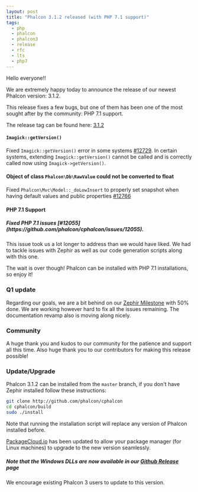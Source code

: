 ```yaml
---
layout: post
title: "Phalcon 3.1.2 released (with PHP 7.1 support)"
tags: 
  - php
  - phalcon
  - phalcon3
  - release
  - rfc
  - lts
  - php7
---
```

Hello everyone!!

We are extremely happy today to announce the release of our newest Phalcon version: 3.1.2.

This release fixes a few bugs, but one of them has been one of the most sought after by the community: PHP 7.1 support.

The release tag can be found here: [3.1.2](https://github.com/phalcon/cphalcon/releases/tag/v3.1.2)

<!--more-->
#### `Imagick::getVersion()`
Fixed `Imagick::getVersion()` error in some systems [#12729](https://github.com/phalcon/cphalcon/pull/12729). In certain systems, extending `Imagick::getVersion()` cannot be called and is correctly called now using `Imagick->getVersion()`.

#### Object of class `Phalcon\Db\RawValue` could not be converted to float
Fixed `Phalcon\Mvc\Model::_doLowInsert` to properly set snapshot when having default values and public properties [#12766](https://github.com/phalcon/cphalcon/issues/12766)

#### PHP 7.1 Support

<h5 class="alert alert-info">
Fixed PHP 7.1 issues [#12055](https://github.com/phalcon/cphalcon/issues/12055).
</h5>

This issue took us a lot longer to address than we would have liked. We had to tackle issues with Zephir as well as our code generation scripts along with this one. 
 
The wait is over though! Phalcon can be installed with PHP 7.1 installations, so enjoy it!

### Q1 update
Regarding our goals, we are a bit behind on our [Zephir Milestone](https://github.com/phalcon/zephir/milestone/1) with 50% done. We are working however hard to fix all the issues remaining. The documentation revamp also is moving along nicely.

### Community 
A huge thank you and kudos to our community for the patience and support all this time. Also huge thank you to our contributors for making this release possible!

### Update/Upgrade
Phalcon 3.1.2 can be installed from the `master` branch, if you don't have Zephir installed follow these instructions:

```sh
git clone http://github.com/phalcon/cphalcon
cd cphalcon/build
sudo ./install
```

Note that running the installation script will replace any version of Phalcon installed before.

[PackageCloud.io](https://packagecloud.io/phalcon/stable) has been updated to allow your package manager (for Linux machines) to upgrade to the new version seamlessly.

<h5 class="alert alert-danger">
Note that the Windows DLLs are now available in our <a href="https://github.com/phalcon/cphalcon/releases/tag/v3.1.2">Github Release</a> page
</h5>

We encourage existing Phalcon 3 users to update to this version.

